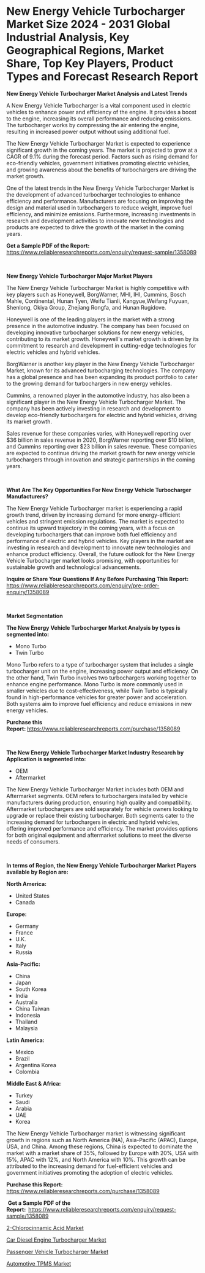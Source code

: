 <p><h1>New Energy Vehicle Turbocharger Market Size 2024 - 2031 Global Industrial Analysis, Key Geographical Regions, Market Share, Top Key Players, Product Types and Forecast Research Report</h1></p><p><strong>New Energy Vehicle Turbocharger Market Analysis and Latest Trends</strong></p>
<p><p>A New Energy Vehicle Turbocharger is a vital component used in electric vehicles to enhance power and efficiency of the engine. It provides a boost to the engine, increasing its overall performance and reducing emissions. The turbocharger works by compressing the air entering the engine, resulting in increased power output without using additional fuel.</p><p>The New Energy Vehicle Turbocharger Market is expected to experience significant growth in the coming years. The market is projected to grow at a CAGR of 9.1% during the forecast period. Factors such as rising demand for eco-friendly vehicles, government initiatives promoting electric vehicles, and growing awareness about the benefits of turbochargers are driving the market growth.</p><p>One of the latest trends in the New Energy Vehicle Turbocharger Market is the development of advanced turbocharger technologies to enhance efficiency and performance. Manufacturers are focusing on improving the design and material used in turbochargers to reduce weight, improve fuel efficiency, and minimize emissions. Furthermore, increasing investments in research and development activities to innovate new technologies and products are expected to drive the growth of the market in the coming years.</p></p>
<p><strong>Get a Sample PDF of the Report:&nbsp;</strong> <a href="https://www.reliableresearchreports.com/enquiry/request-sample/1358089">https://www.reliableresearchreports.com/enquiry/request-sample/1358089</a></p>
<p>&nbsp;</p>
<p><strong>New Energy Vehicle Turbocharger Major Market Players</strong></p>
<p><p>The New Energy Vehicle Turbocharger Market is highly competitive with key players such as Honeywell, BorgWarner, MHI, IHI, Cummins, Bosch Mahle, Continental, Hunan Tyen, Weifu Tianli, Kangyue,Weifang Fuyuan, Shenlong, Okiya Group, Zhejiang Rongfa, and Hunan Rugidove.</p><p>Honeywell is one of the leading players in the market with a strong presence in the automotive industry. The company has been focused on developing innovative turbocharger solutions for new energy vehicles, contributing to its market growth. Honeywell's market growth is driven by its commitment to research and development in cutting-edge technologies for electric vehicles and hybrid vehicles. </p><p>BorgWarner is another key player in the New Energy Vehicle Turbocharger Market, known for its advanced turbocharging technologies. The company has a global presence and has been expanding its product portfolio to cater to the growing demand for turbochargers in new energy vehicles.</p><p>Cummins, a renowned player in the automotive industry, has also been a significant player in the New Energy Vehicle Turbocharger Market. The company has been actively investing in research and development to develop eco-friendly turbochargers for electric and hybrid vehicles, driving its market growth.</p><p>Sales revenue for these companies varies, with Honeywell reporting over $36 billion in sales revenue in 2020, BorgWarner reporting over $10 billion, and Cummins reporting over $23 billion in sales revenue. These companies are expected to continue driving the market growth for new energy vehicle turbochargers through innovation and strategic partnerships in the coming years.</p></p>
<p>&nbsp;</p>
<p><strong>What Are The Key Opportunities For New Energy Vehicle Turbocharger Manufacturers?</strong></p>
<p><p>The New Energy Vehicle Turbocharger market is experiencing a rapid growth trend, driven by increasing demand for more energy-efficient vehicles and stringent emission regulations. The market is expected to continue its upward trajectory in the coming years, with a focus on developing turbochargers that can improve both fuel efficiency and performance of electric and hybrid vehicles. Key players in the market are investing in research and development to innovate new technologies and enhance product efficiency. Overall, the future outlook for the New Energy Vehicle Turbocharger market looks promising, with opportunities for sustainable growth and technological advancements.</p></p>
<p><strong>Inquire or Share Your Questions If Any Before Purchasing This Report:</strong> <a href="https://www.reliableresearchreports.com/enquiry/pre-order-enquiry/1358089">https://www.reliableresearchreports.com/enquiry/pre-order-enquiry/1358089</a></p>
<p>&nbsp;</p>
<p><strong>Market Segmentation</strong></p>
<p><strong>The New Energy Vehicle Turbocharger Market Analysis by types is segmented into:</strong></p>
<p><ul><li>Mono Turbo</li><li>Twin Turbo</li></ul></p>
<p><p>Mono Turbo refers to a type of turbocharger system that includes a single turbocharger unit on the engine, increasing power output and efficiency. On the other hand, Twin Turbo involves two turbochargers working together to enhance engine performance. Mono Turbo is more commonly used in smaller vehicles due to cost-effectiveness, while Twin Turbo is typically found in high-performance vehicles for greater power and acceleration. Both systems aim to improve fuel efficiency and reduce emissions in new energy vehicles.</p></p>
<p><strong>Purchase this Report:&nbsp;</strong><a href="https://www.reliableresearchreports.com/purchase/1358089">https://www.reliableresearchreports.com/purchase/1358089</a></p>
<p>&nbsp;</p>
<p><strong>The New Energy Vehicle Turbocharger Market Industry Research by Application is segmented into:</strong></p>
<p><ul><li>OEM</li><li>Aftermarket</li></ul></p>
<p><p>The New Energy Vehicle Turbocharger Market includes both OEM and Aftermarket segments. OEM refers to turbochargers installed by vehicle manufacturers during production, ensuring high quality and compatibility. Aftermarket turbochargers are sold separately for vehicle owners looking to upgrade or replace their existing turbocharger. Both segments cater to the increasing demand for turbochargers in electric and hybrid vehicles, offering improved performance and efficiency. The market provides options for both original equipment and aftermarket solutions to meet the diverse needs of consumers.</p></p>
<p>&nbsp;</p>
<p><strong>In terms of Region, the New Energy Vehicle Turbocharger Market Players available by Region are:</strong></p>
<p>
    <p> <strong> North America: </strong>
        <ul>
            <li>United States</li>
            <li>Canada</li>
        </ul>
        </p> 
    <p> <strong> Europe: </strong>
        <ul>
            <li>Germany</li>
            <li>France</li>
            <li>U.K.</li>
            <li>Italy</li>
            <li>Russia</li>
        </ul>
        </p> 
    <p> <strong> Asia-Pacific: </strong>
        <ul>
            <li>China</li>
            <li>Japan</li>
            <li>South Korea</li>
            <li>India</li>
            <li>Australia</li>
            <li>China Taiwan</li>
            <li>Indonesia</li>
            <li>Thailand</li>
            <li>Malaysia</li>
        </ul>
        </p> 
    <p> <strong> Latin America: </strong>
        <ul>
            <li>Mexico</li>
            <li>Brazil</li>
            <li>Argentina Korea</li>
            <li>Colombia</li>
        </ul>
        </p> 
    <p> <strong> Middle East & Africa: </strong>
        <ul>
            <li>Turkey</li>
            <li>Saudi</li>
            <li>Arabia</li>
            <li>UAE</li>
            <li>Korea</li>
        </ul>
    </p>
    </p>
<p><p>The New Energy Vehicle Turbocharger market is witnessing significant growth in regions such as North America (NA), Asia-Pacific (APAC), Europe, USA, and China. Among these regions, China is expected to dominate the market with a market share of 35%, followed by Europe with 20%, USA with 15%, APAC with 12%, and North America with 10%. This growth can be attributed to the increasing demand for fuel-efficient vehicles and government initiatives promoting the adoption of electric vehicles.</p></p>
<p><strong>Purchase this Report: </strong><a href="https://www.reliableresearchreports.com/purchase/1358089">https://www.reliableresearchreports.com/purchase/1358089</a></p>
<p>&nbsp;<strong>Get a Sample PDF of the Report:&nbsp;&nbsp;</strong><a href="https://www.reliableresearchreports.com/enquiry/request-sample/1358089">https://www.reliableresearchreports.com/enquiry/request-sample/1358089</a></p>
<p><strong></strong></p>
<p><p><a href="https://spotless-saver-8fd.notion.site/2-Chlorocinnamic-Acid-Market-Provides-a-Comprehensive-Analysis-Including-a-Macro-Overview-of-the-Mar-b64461e4786d49cf9492dab5216607be">2-Chlorocinnamic Acid Market</a></p><p><a href="https://github.com/julyju69/Market-Research-Report-List-2/blob/main/car-diesel-engine-turbocharger-market.md">Car Diesel Engine Turbocharger Market</a></p><p><a href="https://github.com/nathandecarvalho/Market-Research-Report-List-2/blob/main/passenger-vehicle-turbocharger-market.md">Passenger Vehicle Turbocharger Market</a></p><p><a href="https://view.publitas.com/reportprime-1/automotive-tpms-market-centers-on-aspects-such-as-market-growth-market-share-market-opportunity-and-projected-forecasts-spanning-from-2023-to-2030/">Automotive TPMS Market</a></p></p>